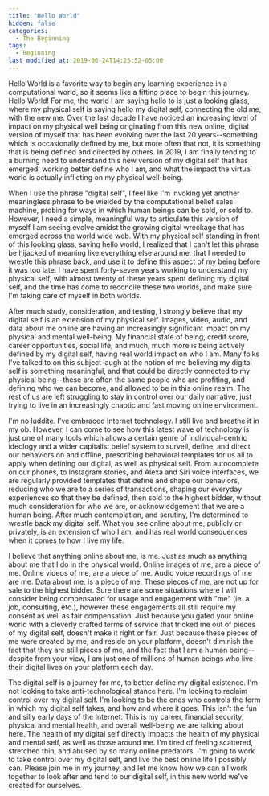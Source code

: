 ```yaml
---
title: "Hello World"
hidden: false
categories:
  - The Beginning
tags:
  - Beginning
last_modified_at: 2019-06-24T14:25:52-05:00
---
```


Hello World is a favorite way to begin any learning experience in a computational world, so it seems like a fitting place to begin this journey. Hello World! For me, the world I am saying hello to is just a looking glass, where my physical self is saying hello my digital self, connecting the old me, with the new me. Over the last decade I have noticed an increasing level of impact on my physical well being originating from this new online, digital version of myself that has been evolving over the last 20 years--something which is occasionally defined by me, but more often that not, it is something that is being defined and directed by others. In 2019, I am finally tending to a burning need to understand this new version of my digital self that has emerged, working better define who I am, and what the impact the virtual world is actually inflicting on my physical well-being.

When I use the phrase "digital self", I feel like I'm invoking yet another meaningless phrase to be wielded by the computational belief sales machine, probing for ways in which human beings can be sold, or sold to. However, I need a simple, meaningful way to articulate this version of myself I am seeing evolve amidst the growing digital wreckage that has emerged across the world wide web. With my physical self standing in front of this looking glass, saying hello world, I realized that I can't let this phrase be hijacked of meaning like everything else around me, that I needed to wrestle this phrase back, and use it to define this aspect of my being before it was too late. I have spent forty-seven years working to understand my physical self, with almost twenty of these years spent defining my digital self, and the time has come to reconcile these two worlds, and make sure I'm taking care of myself in both worlds.

After much study, consideration, and testing, I strongly believe that my digital self is an extension of my physical self. Images, video, audio, and data about me online are having an increasingly significant impact on my physical and mental well-being. My financial state of being, credit score, career opportunities, social life, and much, much more is being actively defined by my digital self, having real world impact on who I am. Many folks I've talked to on this subject laugh at the notion of me believing my digital self is something meaningful, and that could be directly connected to my physical being--these are often the same people who are profiting, and defining who we can become, and allowed to be in this online realm. The rest of us are left struggling to stay in control over our daily narrative, just trying to live in an increasingly chaotic and fast moving online environment.

I'm no luddite. I've embraced Internet technology. I still live and breathe it in my ob. However, I can come to see how this latest wave of technology is just one of many tools which allows a certain genre of individual-centric ideology and a wider capitalist belief system to surveil, define, and direct our behaviors on and offline, prescribing behavioral templates for us all to apply when defining our digital, as well as physical self. From autocomplete on our phones, to Instagram stories, and Alexa and Siri voice interfaces, we are regularly provided templates that define and shape our behaviors, reducing who we are to a series of transactions, shaping our everyday experiences so that they be defined, then sold to the highest bidder, without much consideration for who we are, or acknowledgement that we are a human being. After much contemplation, and scrutiny, I'm determined to wrestle back my digital self. What you see online about me, publicly or privately, is an extension of who I am, and has real world consequences when it comes to how I live my life.

I believe that anything online about me, is me. Just as much as anything about me that I do in the physical world. Online images of me, are a piece of me. Online videos of me, are a piece of me. Audio voice recordings of me are me. Data about me, is a piece of me. These pieces of me, are not up for sale to the highest bidder. Sure there are some situations where I will consider being compensated for usage and engagement with "me" (ie. a job, consulting, etc.), however these engagements all still require my consent as well as fair compensation. Just because you gated your online world with a cleverly crafted terms of service that tricked me out of pieces of my digital self, doesn't make it right or fair. Just because these pieces of me were created by me, and reside on your platform, doesn't diminish the fact that they are still pieces of me, and the fact that I am a human being--despite from your view, I am just one of millions of human beings who live their digital lives on your platform each day.

The digital self is a journey for me, to better define my digital existence. I'm not looking to take anti-technological stance here. I'm looking to reclaim control over my digital self. I'm looking to be the ones who controls the form in which my digital self takes, and how and where it goes. This isn't the fun and silly early days of the Internet. This is my career, financial security, physical and mental health, and overall well-being we are talking about here. The health of my digital self directly impacts the health of my physical and mental self, as well as those around me. I'm tired of feeling scattered, stretched thin, and abused by so many online predators. I'm going to work to take control over my digital self, and live the best online life I possibly can. Please join me in my journey, and let me know how we can all work together to look after and tend to our digital self, in this new world we've created for ourselves.
